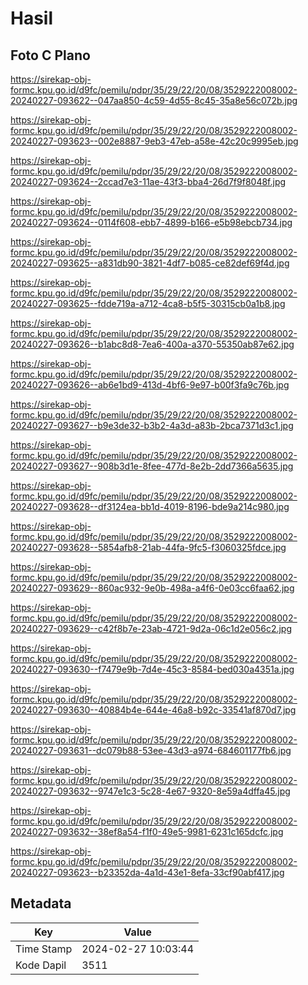 # Hasil

## Foto C Plano

https://sirekap-obj-formc.kpu.go.id/d9fc/pemilu/pdpr/35/29/22/20/08/3529222008002-20240227-093622--047aa850-4c59-4d55-8c45-35a8e56c072b.jpg

https://sirekap-obj-formc.kpu.go.id/d9fc/pemilu/pdpr/35/29/22/20/08/3529222008002-20240227-093623--002e8887-9eb3-47eb-a58e-42c20c9995eb.jpg

https://sirekap-obj-formc.kpu.go.id/d9fc/pemilu/pdpr/35/29/22/20/08/3529222008002-20240227-093624--2ccad7e3-11ae-43f3-bba4-26d7f9f8048f.jpg

https://sirekap-obj-formc.kpu.go.id/d9fc/pemilu/pdpr/35/29/22/20/08/3529222008002-20240227-093624--0114f608-ebb7-4899-b166-e5b98ebcb734.jpg

https://sirekap-obj-formc.kpu.go.id/d9fc/pemilu/pdpr/35/29/22/20/08/3529222008002-20240227-093625--a831db90-3821-4df7-b085-ce82def69f4d.jpg

https://sirekap-obj-formc.kpu.go.id/d9fc/pemilu/pdpr/35/29/22/20/08/3529222008002-20240227-093625--fdde719a-a712-4ca8-b5f5-30315cb0a1b8.jpg

https://sirekap-obj-formc.kpu.go.id/d9fc/pemilu/pdpr/35/29/22/20/08/3529222008002-20240227-093626--b1abc8d8-7ea6-400a-a370-55350ab87e62.jpg

https://sirekap-obj-formc.kpu.go.id/d9fc/pemilu/pdpr/35/29/22/20/08/3529222008002-20240227-093626--ab6e1bd9-413d-4bf6-9e97-b00f3fa9c76b.jpg

https://sirekap-obj-formc.kpu.go.id/d9fc/pemilu/pdpr/35/29/22/20/08/3529222008002-20240227-093627--b9e3de32-b3b2-4a3d-a83b-2bca7371d3c1.jpg

https://sirekap-obj-formc.kpu.go.id/d9fc/pemilu/pdpr/35/29/22/20/08/3529222008002-20240227-093627--908b3d1e-8fee-477d-8e2b-2dd7366a5635.jpg

https://sirekap-obj-formc.kpu.go.id/d9fc/pemilu/pdpr/35/29/22/20/08/3529222008002-20240227-093628--df3124ea-bb1d-4019-8196-bde9a214c980.jpg

https://sirekap-obj-formc.kpu.go.id/d9fc/pemilu/pdpr/35/29/22/20/08/3529222008002-20240227-093628--5854afb8-21ab-44fa-9fc5-f3060325fdce.jpg

https://sirekap-obj-formc.kpu.go.id/d9fc/pemilu/pdpr/35/29/22/20/08/3529222008002-20240227-093629--860ac932-9e0b-498a-a4f6-0e03cc6faa62.jpg

https://sirekap-obj-formc.kpu.go.id/d9fc/pemilu/pdpr/35/29/22/20/08/3529222008002-20240227-093629--c42f8b7e-23ab-4721-9d2a-06c1d2e056c2.jpg

https://sirekap-obj-formc.kpu.go.id/d9fc/pemilu/pdpr/35/29/22/20/08/3529222008002-20240227-093630--f7479e9b-7d4e-45c3-8584-bed030a4351a.jpg

https://sirekap-obj-formc.kpu.go.id/d9fc/pemilu/pdpr/35/29/22/20/08/3529222008002-20240227-093630--40884b4e-644e-46a8-b92c-33541af870d7.jpg

https://sirekap-obj-formc.kpu.go.id/d9fc/pemilu/pdpr/35/29/22/20/08/3529222008002-20240227-093631--dc079b88-53ee-43d3-a974-684601177fb6.jpg

https://sirekap-obj-formc.kpu.go.id/d9fc/pemilu/pdpr/35/29/22/20/08/3529222008002-20240227-093632--9747e1c3-5c28-4e67-9320-8e59a4dffa45.jpg

https://sirekap-obj-formc.kpu.go.id/d9fc/pemilu/pdpr/35/29/22/20/08/3529222008002-20240227-093632--38ef8a54-f1f0-49e5-9981-6231c165dcfc.jpg

https://sirekap-obj-formc.kpu.go.id/d9fc/pemilu/pdpr/35/29/22/20/08/3529222008002-20240227-093623--b23352da-4a1d-43e1-8efa-33cf90abf417.jpg


## Metadata

| Key        | Value               |
| ---------- | ------------------- |
| Time Stamp | 2024-02-27 10:03:44 |
| Kode Dapil | 3511                |



